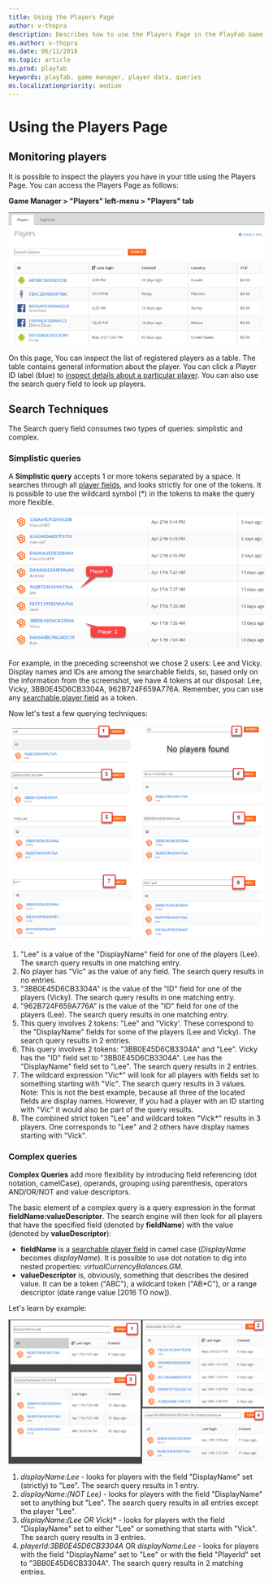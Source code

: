 ```yaml
---
title: Using the Players Page
author: v-thopra
description: Describes how to use the Players Page in the PlayFab Game Manager for simple and complex queries of player data.
ms.author: v-thopra
ms.date: 06/11/2018
ms.topic: article
ms.prod: playfab
keywords: playfab, game manager, player data, queries
ms.localizationpriority: medium
---
```


# Using the Players Page

## Monitoring players

It is possible to inspect the players you have in your title using the Players Page. You can access the Players Page as follows:

**Game Manager > "Players" left-menu > "Players" tab**

![Game Manager - Players Page](media/tutorials/game-manager-players-page.png)  

On this page, You can inspect the list of registered players as a table. The table contains general information about the player. You can click a Player ID label (blue) to [inspect details about a particular player](player-details.md). You can also use the search query field to look up players.

## Search Techniques

The Search query field consumes two types of queries: simplistic and complex.

### Simplistic queries

A **Simplistic query** accepts 1 or more tokens separated by a space. It searches through all [player fields](https://api.playfab.com/playstream/profile/PlayerProfile),  and looks strictly for one of the tokens. It is possible to use the wildcard symbol (*) in the tokens to make the query more flexible.

![Game Manager - Players Page - display names and IDs](media/tutorials/game-manager-players-page-display-names-and-ids.png)  

For example, in the preceding screenshot we chose 2 users: Lee and Vicky. Display names and IDs are among the searchable fields, so, based only on the information from the screenshot, we have 4 tokens at our disposal: Lee, Vicky, 3BB0E45D6CB3304A, 962B724F659A776A. Remember, you can use any [searchable player field](https://api.playfab.com/playstream/profile/PlayerProfile) as a token. 

Now let's test a few querying techniques:

![Game Manager - Players Page - simplistic queries](media/tutorials/game-manager-players-page-simplistic-queries.png)  

1. "Lee" is a value of the "DisplayName" field for one of the players (Lee). The search query results in one matching entry.
2. No player has "Vic" as the value of any field.  The search query results in no entries.
3. "3BB0E45D6CB3304A" is the value of the "ID" field for one of the players (Vicky). The search query results in one matching entry.
4. "962B724F659A776A" is the value of the "ID" field for one of the players (Lee). The search query results in one matching entry.
5. This query involves 2 tokens: "Lee" and "Vicky'. These correspond to the "DisplayName" fields for some of the players (Lee and Vicky). The search query results in 2 entries.
6. This query involves 2 tokens: "3BB0E45D6CB3304A" and "Lee". Vicky has the "ID" field set to "3BB0E45D6CB3304A". Lee has the "DisplayName" field set to "Lee". The search query results in 2 entries.
7. The wildcard expression "Vic*" will look for all players with fields set to something starting with "Vic". The search query results in 3 values. 
   Note: This is not the best example, because all three of the located fields are display names. However, If you had a player with an ID starting with "Vic" it would also be part of the query results.
8. The combined strict token "Lee" and wildcard token "Vick*" results in 3 players. One corresponds to "Lee" and 2 others have display names starting with "Vick".

### Complex queries

**Complex Queries** add more flexibility by introducing field referencing (dot notation, camelCase), operands, grouping using parenthesis, operators AND/OR/NOT and value descriptors.

The basic element of a complex query is a query expression in the format **fieldName:valueDescriptor**. The search engine will then look for all players that have the  specified field (denoted by **fieldName**) with the value (denoted by **valueDescriptor**):

- **fieldName** is a [searchable player field](https://api.playfab.com/playstream/profile/PlayerProfile) in camel case (*DisplayName* becomes *displayName*). It is possible to use dot notation to dig into nested properties: *virtualCurrencyBalances.GM*.
- **valueDescriptor** is, obviously, something that describes the desired value. It can be a token ("ABC"), a wildcard token ("AB*C"), or a range descriptor (date range value [2016 TO now]).

Let's learn by example:

![Game Manager - Players Page - complex queries](media/tutorials/game-manager-players-page-complex-queries.png)  

1. *displayName:Lee* - looks for players with the field "DisplayName" set (strictly) to "Lee". The search query results in 1 entry.
2. *displayName:(NOT Lee)* - looks for players with the field "DisplayName" set to anything but "Lee". The search query results in all entries except the player "Lee".
3. *displayName:(Lee OR Vick*)* - looks for players with the field "DisplayName" set to either "Lee" or something that starts with "Vick". The search query results in 3 entries.
4. *playerId:3BB0E45D6CB3304A* OR *displayName:Lee* - looks for players with the field "DisplayName" set to "Lee" or with the field "PlayerId" set to "3BB0E45D6CB3304A". The search query results in 2 matching entries.